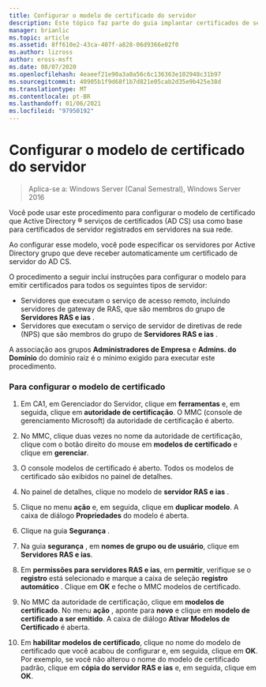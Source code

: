 ```yaml
---
title: Configurar o modelo de certificado do servidor
description: Este tópico faz parte do guia implantar certificados de servidor para implantações com e sem fio 802.1 X
manager: brianlic
ms.topic: article
ms.assetid: 8ff610e2-43ca-407f-a828-06d9366e02f0
ms.author: lizross
author: eross-msft
ms.date: 08/07/2020
ms.openlocfilehash: 4eaeef21e90a3a0a56c6c136363e102948c31b97
ms.sourcegitcommit: 40905b1f9d68f1b7d821e05cab2d35e9b425e38d
ms.translationtype: MT
ms.contentlocale: pt-BR
ms.lasthandoff: 01/06/2021
ms.locfileid: "97950192"
---
```

# <a name="configure-the-server-certificate-template"></a>Configurar o modelo de certificado do servidor

>Aplica-se a: Windows Server (Canal Semestral), Windows Server 2016

Você pode usar este procedimento para configurar o modelo de certificado que Active Directory &reg; serviços de certificados (AD CS) usa como base para certificados de servidor registrados em servidores na sua rede.

Ao configurar esse modelo, você pode especificar os servidores por Active Directory grupo que deve receber automaticamente um certificado de servidor do AD CS.

O procedimento a seguir inclui instruções para configurar o modelo para emitir certificados para todos os seguintes tipos de servidor:

- Servidores que executam o serviço de acesso remoto, incluindo servidores de gateway de RAS, que são membros do grupo de **Servidores RAS e ias** .
- Servidores que executam o serviço de servidor de diretivas de rede (NPS) que são membros do grupo de **Servidores RAS e ias** .

A associação aos grupos **Administradores de Empresa** e **Admins. do Domínio** do domínio raiz é o mínimo exigido para executar este procedimento.

### <a name="to-configure-the-certificate-template"></a>Para configurar o modelo de certificado

1.  Em CA1, em Gerenciador do Servidor, clique em **ferramentas** e, em seguida, clique em **autoridade de certificação**. O MMC (console de gerenciamento Microsoft) da autoridade de certificação é aberto.

2.  No MMC, clique duas vezes no nome da autoridade de certificação, clique com o botão direito do mouse em **modelos de certificado** e clique em **gerenciar**.

3.  O console modelos de certificado é aberto. Todos os modelos de certificado são exibidos no painel de detalhes.

4.  No painel de detalhes, clique no modelo de **servidor RAS e ias** .

5.  Clique no menu **ação** e, em seguida, clique em **duplicar modelo**. A caixa de diálogo **Propriedades** do modelo é aberta.

6.  Clique na guia **Segurança** .

7.  Na guia **segurança** , em **nomes de grupo ou de usuário**, clique em **Servidores RAS e ias**.

8.  Em **permissões para servidores RAS e ias**, em **permitir**, verifique se o **registro** está selecionado e marque a caixa de seleção **registro automático** . Clique em **OK** e feche o MMC modelos de certificado.

9.  No MMC da autoridade de certificação, clique em **modelos de certificado**. No menu **ação** , aponte para **novo** e clique em **modelo de certificado a ser emitido**. A caixa de diálogo **Ativar Modelos de Certificado** é aberta.

10. Em **habilitar modelos de certificado**, clique no nome do modelo de certificado que você acabou de configurar e, em seguida, clique em **OK**. Por exemplo, se você não alterou o nome do modelo de certificado padrão, clique em **cópia do servidor RAS e ias** e, em seguida, clique em **OK**.



